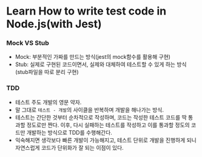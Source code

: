 # Learn How to write test code in Node.js(with Jest)

### Mock VS Stub

-   Mock: 부분적인 가짜를 만드는 방식(jest의 mock함수를 활용해 구현)
-   Stub: 실제로 구현된 코드이면서, 실제와 대체하여 테스트할 수 있게 하는 방식(stub파일을 따로 분리 구현)

### TDD

-   테스트 주도 개발의 영문 약자.
-   말 그대로 `테스트 - 개발`의 사이클을 반복하며 개발을 해나가는 방식.
-   테스트는 간단한 것부터 순차적으로 작성하며, 코드는 작성한 테스트 코드를 딱 통과할 정도로만 짠다. 이후, 다시 실패하는 테스트를 작성하고 이를 통과할 정도의 코드만 개발하는 방식으로 TDD를 수행해간다.
-   익숙해지면 생각보다 빠른 개발이 가능해지고, 테스트 단위로 개발을 진행하게 되니 자연스럽게 코드가 단위화가 잘 되는 이점이 있다.
